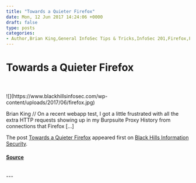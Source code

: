 ```yaml
---
title: "Towards a Quieter Firefox"
date: Mon, 12 Jun 2017 14:24:06 +0000
draft: false
type: posts
categories: 
- Author,Brian King,General InfoSec Tips & Tricks,InfoSec 201,Firefox,Firefox extentions,HTTP,penetreation testing,Pentesting,quieter Firefox,tool,webapp test
---
```

# Towards a Quieter Firefox

<br/>

<br/>
![](https://www.blackhillsinfosec.com/wp-content/uploads/2017/06/firefox.jpg)

Brian King // On a recent webapp test, I got a little frustrated with all the extra HTTP requests showing up in my Burpsuite Proxy History from connections that Firefox \[…\]

The post [Towards a Quieter Firefox](https://www.blackhillsinfosec.com/towards-quieter-firefox/) appeared first on [Black Hills Information Security](https://www.blackhillsinfosec.com).

#### [Source](https://www.blackhillsinfosec.com/towards-quieter-firefox/)

<br/>
---
